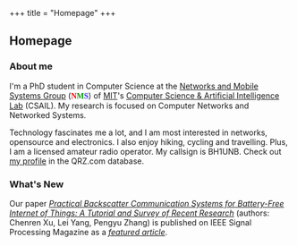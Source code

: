 +++
title = "Homepage"
+++

## Homepage

### About me

I'm a PhD student in Computer Science at the [Networks and Mobile Systems
Group](http://nms.csail.mit.edu) (<font face="Trebuchet MS"><b><font
color="#FF0000">N</font><font color="#009900">M</font><font
color="#3333FF">S</font></b></font>) of [MIT](http://web.mit.edu/)'s
[Computer Science & Artificial Intelligence Lab](https://www.csail.mit.edu)
(CSAIL). My research is focused on Computer Networks and Networked Systems.

Technology fascinates me a lot, and I am most interested in networks,
opensource and electronics. I also enjoy hiking, cycling and travelling.
Plus, I am a licensed amateur radio operator. My callsign is BH1UNB. Check
out [my profile](https://www.qrz.com/db/BH1UNB) in the QRZ.com database.

### What's New

Our paper [_Practical Backscatter Communication Systems for Battery-Free
Internet of Things: A Tutorial and Survey of Recent
Research_](https://ieeexplore.ieee.org/document/8454398) (authors:
Chenren Xu, Lei Yang, Pengyu Zhang) is published on IEEE Signal Processing
Magazine as a [_featured article_](https://signalprocessingsociety.org/publications-resources/ieee-signal-processing-magazine/practical-backscatter-communication-systems).

